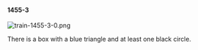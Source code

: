 #### 1455-3
![train-1455-3-0.png](https://github.com/lil-lab/nlvr/raw/master/nlvr/train/images/73/train-1455-3-0.png "train-1455-3-0.png")

There is a box with a blue triangle and at least one black circle.
